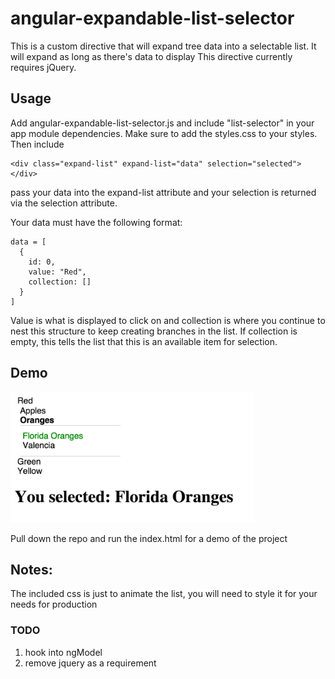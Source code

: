 # angular-expandable-list-selector
This is a custom directive that will expand tree data into a selectable list.  It will expand as long as there's data to display
This directive currently requires jQuery.

## Usage
Add angular-expandable-list-selector.js and include "list-selector" in your app module dependencies.  Make sure to add the styles.css to your styles.  Then include
    
    <div class="expand-list" expand-list="data" selection="selected"></div>

pass your data into the expand-list attribute and your selection is returned via the selection attribute.


Your data must have the following format:

    data = [
      {
        id: 0,
        value: "Red",
        collection: []
      }
    ]

Value is what is displayed to click on and collection is where you continue to nest this structure to keep creating branches in the list.
If collection is empty, this tells the list that this is an available item for selection.

## Demo

<img src="/demo/example.png" width="390" height="209">

Pull down the repo and run the index.html for a demo of the project

## Notes:

The included css is just to animate the list, you will need to style it for your needs for production

### TODO
1. hook into ngModel
2. remove jquery as a requirement


